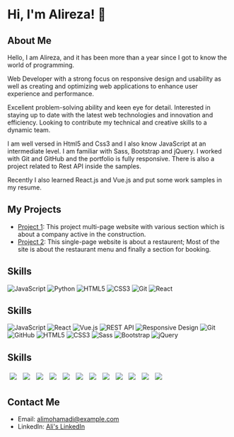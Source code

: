 # Hi, I'm Alireza! 👋

## About Me
Hello, I am Alireza, and it has been more than a year since I got to know the world of programming.

Web Developer with a strong focus on responsive design and usability as well as creating and optimizing web applications to enhance user experience and performance.

Excellent problem-solving ability and keen eye for detail. Interested in staying up to date with the latest web technologies and innovation and efficiency. Looking to contribute my technical and creative skills to a dynamic team.

I am well versed in Html5 and Css3 and I also know JavaScript at an intermediate level. I am familiar with Sass, Bootstrap and jQuery. I worked with Git and GitHub and the portfolio is fully responsive. There is also a project related to Rest API inside the samples.

Recently I also learned React.js and Vue.js and put some work samples in my resume.

## My Projects
- [Project 1](https://constructionreact2023.netlify.app/): This project multi-page website with various section which is about a company active in the construction.
- [Project 2](https://restaurentjs2023.netlify.app/): This single-page website is about a restaurent; Most of the site is about the restaurant menu and finally a section for booking.

## Skills
![JavaScript](https://img.shields.io/badge/-JavaScript-f9f9f9?style=flat&logo=javascript)
![Python](https://img.shields.io/badge/-Python-f9f9f9?style=flat&logo=python)
![HTML5](https://img.shields.io/badge/-HTML5-f9f9f9?style=flat&logo=html5)
![CSS3](https://img.shields.io/badge/-CSS3-f9f9f9?style=flat&logo=css3&logoColor=1572B6)
![Git](https://img.shields.io/badge/-Git-f9f9f9?style=flat&logo=git)
![React](https://img.shields.io/badge/-React-f9f9f9?style=flat&logo=react)
## Skills
![JavaScript](https://img.shields.io/badge/-JavaScript-f9f9f9?style=flat&logo=javascript)
![React](https://img.shields.io/badge/-React-silver?style=for-the-badge&logo=react&logoColor=61DAFB)
![Vue.js](https://img.shields.io/badge/-Vue.js-silver?style=for-the-badge&logo=vue.js&logoColor=4FC08D)
![REST API](https://img.shields.io/badge/-REST&#32;API-silver?style=for-the-badge&logo=api&logoColor=black)
![Responsive Design](https://img.shields.io/badge/-Responsive&#32;Design-silver?style=for-the-badge&logo=responsive&logoColor=1572B6)
![Git](https://img.shields.io/badge/-Git-silver?style=for-the-badge&logo=git&logoColor=F05033)
![GitHub](https://img.shields.io/badge/-GitHub-silver?style=for-the-badge&logo=github&logoColor=181717)
![HTML5](https://img.shields.io/badge/-HTML5-silver?style=for-the-badge&logo=html5&logoColor=DD4B25)
![CSS3](https://img.shields.io/badge/-CSS3-silver?style=for-the-badge&logo=css3&logoColor=1572B6)
![Sass](https://img.shields.io/badge/-Sass-silver?style=for-the-badge&logo=sass&logoColor=CC6699)
![Bootstrap](https://img.shields.io/badge/-Bootstrap-silver?style=for-the-badge&logo=bootstrap&logoColor=7952B3)
![jQuery](https://img.shields.io/badge/-jQuery-silver?style=for-the-badge&logo=jquery&logoColor=0769AD)
## Skills
<span style="display: inline-block; border-radius: 12px; overflow: hidden; padding: 5px;">
    <img src="https://img.shields.io/badge/-JavaScript-silver?style=for-the-badge&logo=javascript&logoColor=F7DF1E" />
</span>
<span style="display: inline-block; border-radius: 12px; overflow: hidden; padding: 5px;">
    <img src="https://img.shields.io/badge/-React-silver?style=for-the-badge&logo=react&logoColor=61DAFB" />
</span>
<span style="display: inline-block; border-radius: 12px; overflow: hidden; padding: 5px;">
    <img src="https://img.shields.io/badge/-Vue.js-silver?style=for-the-badge&logo=vue.js&logoColor=4FC08D" />
</span>
<span style="display: inline-block; border-radius: 12px; overflow: hidden; padding: 5px;">
    <img src="https://img.shields.io/badge/-REST&#32;API-silver?style=for-the-badge&logo=api&logoColor=black" />
</span>
<span style="display: inline-block; border-radius: 12px; overflow: hidden; padding: 5px;">
    <img src="https://img.shields.io/badge/-Responsive&#32;Design-silver?style=for-the-badge&logo=responsive&logoColor=1572B6" />
</span>
<span style="display: inline-block; border-radius: 12px; overflow: hidden; padding: 5px;">
    <img src="https://img.shields.io/badge/-Git-silver?style=for-the-badge&logo=git&logoColor=F05033" />
</span>
<span style="display: inline-block; border-radius: 12px; overflow: hidden; padding: 5px;">
    <img src="https://img.shields.io/badge/-GitHub-silver?style=for-the-badge&logo=github&logoColor=181717" />
</span>
<span style="display: inline-block; border-radius: 12px; overflow: hidden; padding: 5px;">
    <img src="https://img.shields.io/badge/-HTML5-silver?style=for-the-badge&logo=html5&logoColor=E34F26" />
</span>
<span style="display: inline-block; border-radius: 12px; overflow: hidden; padding: 5px;">
    <img src="https://img.shields.io/badge/-CSS3-silver?style=for-the-badge&logo=css3&logoColor=1572B6" />
</span>
<span style="display: inline-block; border-radius: 12px; overflow: hidden; padding: 5px;">
    <img src="https://img.shields.io/badge/-Sass-silver?style=for-the-badge&logo=sass&logoColor=CC6699" />
</span>
<span style="display: inline-block; border-radius: 12px; overflow: hidden; padding: 5px;">
    <img src="https://img.shields.io/badge/-Bootstrap-silver?style=for-the-badge&logo=bootstrap&logoColor=7952B3" />
</span>
<span style="display: inline-block; border-radius: 12px; overflow: hidden; padding: 5px;">
    <img src="https://img.shields.io/badge/-jQuery-silver?style=for-the-badge&logo=jquery&logoColor=0769AD" />
</span>





## Contact Me
- Email: alimohamadi@example.com
- LinkedIn: [Ali's LinkedIn](https://www.linkedin.com/in/alimohamadi)
